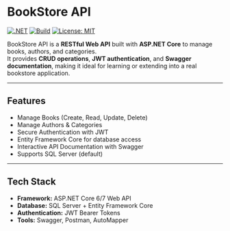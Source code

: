#  BookStore API

[![.NET](https://img.shields.io/badge/.NET-6.0%2F7.0-blue)](https://dotnet.microsoft.com/)
[![Build](https://img.shields.io/badge/build-passing-brightgreen)]()
[![License: MIT](https://img.shields.io/badge/License-MIT-yellow.svg)](LICENSE)

BookStore API is a **RESTful Web API** built with **ASP.NET Core** to manage books, authors, and categories.  
It provides **CRUD operations**, **JWT authentication**, and **Swagger documentation**, making it ideal for learning or extending into a real bookstore application.  

---

## Features

-  Manage Books (Create, Read, Update, Delete)  
-  Manage Authors & Categories  
-  Secure Authentication with JWT  
-  Entity Framework Core for database access  
-  Interactive API Documentation with Swagger  
-  Supports SQL Server (default)  

---

##  Tech Stack

- **Framework:** ASP.NET Core 6/7 Web API  
- **Database:** SQL Server + Entity Framework Core  
- **Authentication:** JWT Bearer Tokens  
- **Tools:** Swagger, Postman, AutoMapper  



